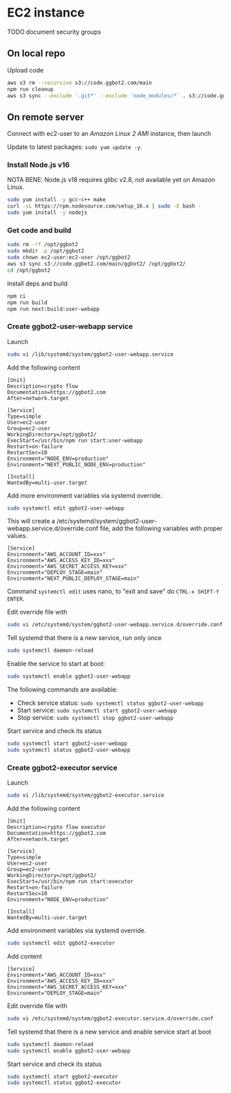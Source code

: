 # EC2 instance

TODO document security groups

## On local repo

Upload code

```sh
aws s3 rm --recursive s3://code.ggbot2.com/main
npm run cleanup
aws s3 sync --exclude '.git*' --exclude 'node_modules/*' . s3://code.ggbot2.com/main/ggbot2/
```

## On remote server

Connect with ec2-user to an *Amazon Linux 2 AMI* instance, then launch

Update to latest packages: `sudo yum update -y`.

### Install Node.js v16

NOTA BENE: Node.js v18 requires glibc v2.8, not available yet on Amazon Linux.

```sh
sudo yum install -y gcc-c++ make
curl -sL https://rpm.nodesource.com/setup_16.x | sudo -E bash -
sudo yum install -y nodejs
```

### Get code and build

```sh
sudo rm -rf /opt/ggbot2
sudo mkdir -p /opt/ggbot2
sudo chown ec2-user:ec2-user /opt/ggbot2
aws s3 sync s3://code.ggbot2.com/main/ggbot2/ /opt/ggbot2/
cd /opt/ggbot2
```

Install deps and build

```sh
npm ci
npm run build
npm run next:build:user-webapp
```

### Create ggbot2-user-webapp service


Launch

```sh
sudo vi /lib/systemd/system/ggbot2-user-webapp.service
```

Add the following content

```
[Unit]
Description=crypto flow
Documentation=https://ggbot2.com
After=network.target

[Service]
Type=simple
User=ec2-user
Group=ec2-user
WorkingDirectory=/opt/ggbot2/
ExecStart=/usr/bin/npm run start:user-webapp
Restart=on-failure
RestartSec=10
Environment="NODE_ENV=production"
Environment="NEXT_PUBLIC_NODE_ENV=production"

[Install]
WantedBy=multi-user.target
```

Add more environment variables via systemd override.

```sh
sudo systemctl edit ggbot2-user-webapp
```

This will create a /etc/systemd/system/ggbot2-user-webapp.service.d/override.conf file, add the following variables with proper values.

```
[Service]
Environment="AWS_ACCOUNT_ID=xxx"
Environment="AWS_ACCESS_KEY_ID=xxx"
Environment="AWS_SECRET_ACCESS_KEY=xxx"
Environment="DEPLOY_STAGE=main"
Environment="NEXT_PUBLIC_DEPLOY_STAGE=main"
```

Command `systemctl edit` uses nano, to "exit and save" do `CTRL-x SHIFT-Y ENTER`.

Edit override file with

```sh
sudo vi /etc/systemd/system/ggbot2-user-webapp.service.d/override.conf
```

Tell systemd that there is a new service, run only once

```sh
sudo systemctl daemon-reload
```

Enable the service to start at boot:

```sh
sudo systemctl enable ggbot2-user-webapp
```

The following commands are available:

- Check service status: `sudo systemctl status ggbot2-user-webapp`
- Start service: `sudo systemctl start ggbot2-user-webapp`
- Stop service: `sudo systemctl stop ggbot2-user-webapp`


Start service and check its status

```sh
sudo systemctl start ggbot2-user-webapp
sudo systemctl status ggbot2-user-webapp
```

### Create ggbot2-executor service


Launch

```sh
sudo vi /lib/systemd/system/ggbot2-executor.service
```

Add the following content

```
[Unit]
Description=crypto flow executor
Documentation=https://ggbot2.com
After=network.target

[Service]
Type=simple
User=ec2-user
Group=ec2-user
WorkingDirectory=/opt/ggbot2/
ExecStart=/usr/bin/npm run start:executor
Restart=on-failure
RestartSec=10
Environment="NODE_ENV=production"

[Install]
WantedBy=multi-user.target
```

Add environment variables via systemd override.

```sh
sudo systemctl edit ggbot2-executor
```

Add content

```
[Service]
Environment="AWS_ACCOUNT_ID=xxx"
Environment="AWS_ACCESS_KEY_ID=xxx"
Environment="AWS_SECRET_ACCESS_KEY=xxx"
Environment="DEPLOY_STAGE=main"
```

Edit override file with

```sh
sudo vi /etc/systemd/system/ggbot2-executor.service.d/override.conf
```

Tell systemd that there is a new service and enable service start at boot

```sh
sudo systemctl daemon-reload
sudo systemctl enable ggbot2-user-webapp
```

Start service and check its status

```sh
sudo systemctl start ggbot2-executor
sudo systemctl status ggbot2-executor
```
